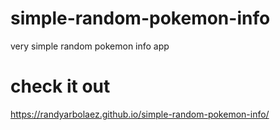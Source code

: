 # simple-random-pokemon-info
very simple random pokemon info app
# check it out 
https://randyarbolaez.github.io/simple-random-pokemon-info/
